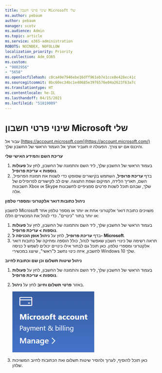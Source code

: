 ```yaml
---
title: שינוי פרטי חשבון Microsoft שלי
ms.author: pebaum
author: pebaum
manager: scotv
ms.audience: Admin
ms.topic: article
ms.service: o365-administration
ROBOTS: NOINDEX, NOFOLLOW
localization_priority: Priority
ms.collection: Adm_O365
ms.custom:
- "9002956"
- "5658"
ms.openlocfilehash: c0ca49e7946ebe16dff961eb7e1cce8e428ec41c
ms.sourcegitcommit: 8bc60ec34bc1e40685e3976576e04a2623f63a7c
ms.translationtype: HT
ms.contentlocale: he-IL
ms.lasthandoff: 04/15/2021
ms.locfileid: "51819009"
---
```

# <a name="change-my-microsoft-account-information"></a>שינוי פרטי חשבון Microsoft שלי

עבור אל [https://account.microsoft.com](https://account.microsoft.com/) והיכנס אם יש צורך. הפעולה זו תעביר אותך אל העמוד הראשי של החשבון שלך.  

**עריכת השם והמידע האישי שלי**

1. בעמוד הראשי של החשבון שלך, ליד השם והתמונה של החשבון, לחץ על **פעולות נוספות > עריכת פרופיל**.
2. בדף **עריכת פרופיל**, השתמש בקישורים שסופקו כדי לשנות את תמונת הפרופיל, השם, תאריך הלידה, המיקום ושפת התצוגה. שים לב לקישורים לפרופילים של חשבונות Xbox או Skype שלך, שבהם תוכל לשנות פרטים ספציפיים לחשבונות אלה.

**ניהול כתובות דואר אלקטרוני ומספרי טלפון**

לחשבון Microsoft משויכים כתובת דואר אלקטרוני אחת או יותר או מספר טלפון אחד או יותר בתור "כינויים". כדי לנהל את המכשירים הללו:

1. בעמוד הראשי של החשבון שלך, ליד השם והתמונה של החשבון, לחץ על **פעולות נוספות > עריכת פרופיל**.
2. בדף **עריכת פרופיל**, לחץ על **ניהול אופן הכניסה ל- Microsoft**. 
3. תראה רשימה של כינויי חשבון שאפשר לנהל, כולל הוספה ומחיקה של כתובות דואר אלקטרוני ומספרי טלפון. כאן תוכל גם לבחור אילו כינויים יכולים לשמש ל כניסה לחשבון, איזה כינוי נחשב ל"ראשי", שיוצג במכשירי Windows 10 שלך.

**ניהול שיטות תשלום וכן שם וכתובת לחיוב** 

1. בעמוד הראשי של החשבון שלך, ליד השם והתמונה של החשבון, לחץ על **פעולות נוספות > עריכת פרופיל**.
2. באזור **פרטי תשלום וחיוב** לחץ על **ניהול**.

    ![ניהול תשלום וחיוב](media/manage-account.png)

3. כאן תוכל להוסיף, לערוך ולהסיר שיטות תשלום ואת הכתובות לחיוב המשויכות שלהן. 
